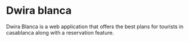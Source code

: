 # Dwira blanca

Dwira Blanca is a web application that offers the best plans for tourists in casablanca along with a reservation feature.

